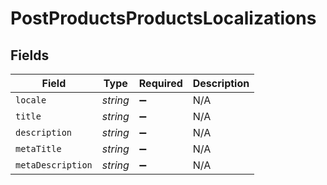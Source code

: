 # PostProductsProductsLocalizations


## Fields

| Field              | Type               | Required           | Description        |
| ------------------ | ------------------ | ------------------ | ------------------ |
| `locale`           | *string*           | :heavy_minus_sign: | N/A                |
| `title`            | *string*           | :heavy_minus_sign: | N/A                |
| `description`      | *string*           | :heavy_minus_sign: | N/A                |
| `metaTitle`        | *string*           | :heavy_minus_sign: | N/A                |
| `metaDescription`  | *string*           | :heavy_minus_sign: | N/A                |